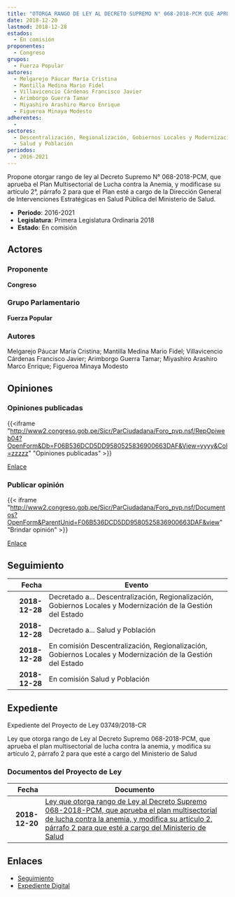 ```yaml
---
title: "OTORGA RANGO DE LEY AL DECRETO SUPREMO N° 068-2018-PCM QUE APRUEBA EL PLAN MULTISECTORIAL DE LUCHA CONTRA LA ANEMIA, Y MODIFICA SU ARTÍCULO 2°, PÁRRAFO 2° PARA QUE ESTÉ A CARGO DEL MINISTERIO DE SALUD"
date: 2018-12-20
lastmod: 2018-12-28
estados: 
  - En comisión
proponentes: 
  - Congreso
grupos: 
  - Fuerza Popular
autores: 
  - Melgarejo Páucar María Cristina
  - Mantilla Medina Mario Fidel
  - Villavicencio Cárdenas Francisco Javier
  - Arimborgo Guerra Tamar
  - Miyashiro Arashiro Marco Enrique
  - Figueroa Minaya Modesto
adherentes: 
  - 
sectores: 
  - Descentralización, Regionalización, Gobiernos Locales y Modernización de la Gestión del Estado
  - Salud y Población
periodos: 
  - 2016-2021
---
```


Propone otorgar rango de ley al Decreto Supremo N° 068-2018-PCM, que aprueba el Plan Multisectorial de Lucha contra la Anemia, y modificase su artículo 2°, párrafo 2 para que el Plan esté a cargo de la Dirección General de Intervenciones Estratégicas en Salud Pública del Ministerio de Salud.

- **Periodo**: 2016-2021
- **Legislatura**: Primera Legislatura Ordinaria 2018
- **Estado**: En comisión

## Actores

### Proponente

**Congreso**

### Grupo Parlamentario

**Fuerza Popular**

### Autores

Melgarejo Páucar María Cristina; Mantilla Medina Mario Fidel; Villavicencio Cárdenas Francisco Javier; Arimborgo Guerra Tamar; Miyashiro Arashiro Marco Enrique; Figueroa Minaya Modesto


## Opiniones

### Opiniones publicadas

{{<iframe "http://www2.congreso.gob.pe/Sicr/ParCiudadana/Foro_pvp.nsf/RepOpiweb04?OpenForm&Db=F06B536DCD5DD9580525836900663DAF&View=yyyy&Col=zzzzz" "Opiniones publicadas" >}}

[Enlace](http://www2.congreso.gob.pe/Sicr/ParCiudadana/Foro_pvp.nsf/RepOpiweb04?OpenForm&Db=F06B536DCD5DD9580525836900663DAF&View=yyyy&Col=zzzzz)
### Publicar opinión

{{< iframe "http://www2.congreso.gob.pe/Sicr/ParCiudadana/Foro_pvp.nsf/Documentos?OpenForm&ParentUnid=F06B536DCD5DD9580525836900663DAF&view" "Brindar opinión" >}}

[Enlace](http://www2.congreso.gob.pe/Sicr/ParCiudadana/Foro_pvp.nsf/Documentos?OpenForm&ParentUnid=F06B536DCD5DD9580525836900663DAF&view)

## Seguimiento

| Fecha | Evento |
|------:|--------|
| **2018-12-28** | Decretado a... Descentralización, Regionalización, Gobiernos Locales y Modernización de la Gestión del Estado|
| **2018-12-28** | Decretado a... Salud y Población|
| **2018-12-28** | En comisión Descentralización, Regionalización, Gobiernos Locales y Modernización de la Gestión del Estado|
| **2018-12-28** | En comisión Salud y Población|


## Expediente

Expediente del Proyecto de Ley 03749/2018-CR

Ley que otorga rango de Ley al Decreto Supremo 068-2018-PCM, que aprueba el plan multisectorial de lucha contra la anemia, y modifica su artículo 2, párrafo 2 para que esté a cargo del Ministerio de Salud


### Documentos del Proyecto de Ley

| Fecha | Documento |
|------:|--------|
| **2018-12-20** | [Ley que otorga rango de Ley al Decreto Supremo 068-2018-PCM, que aprueba el plan multisectorial de lucha contra la anemia, y modifica su artículo 2, párrafo 2 para que esté a cargo del Ministerio de Salud](http://www.leyes.congreso.gob.pe/Documentos/2016_2021/Proyectos_de_Ley_y_de_Resoluciones_Legislativas/PL0374920181220.pdf) |

## Enlaces 

- [Seguimiento](http://www2.congreso.gob.pe/Sicr/TraDocEstProc/CLProLey2016.nsf/f7fff46988ca05b1052578e100829cc7/e7914bce9f44226d05258369006e70fa?OpenDocument)
- [Expediente Digital](http://www2.congreso.gob.pe/Sicr/TraDocEstProc/CLProLey2016.nsf/f7fff46988ca05b1052578e100829cc7/e7914bce9f44226d05258369006e70fa?OpenDocument&Click=05257FB7005EB655.eb71d0cf91d8294e05256cdf006b5706/$Body/0.1C6C)
